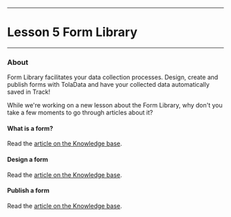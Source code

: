 ****
# Lesson 5 Form Library
---

### About

Form Library facilitates your data collection processes. Design, create and publish forms with TolaData and have your collected data automatically saved in Track!

While we're working on a new lesson about the Form Library, why don't you take a few moments to go through articles about it?

#### What is a form?
Read the [article on the Knowledge base](https://help.toladata.com/en/form-library/what-is-a-form.html).
#### Design a form
Read the [article on the Knowledge base](https://help.toladata.com/en/form-library/design-a-form.html).
#### Publish a form
Read the [article on the Knowledge base](https://help.toladata.com/en/form-library/publish-a-form.html).
